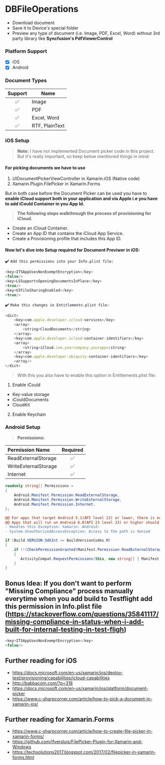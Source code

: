 <!--- This will not show because it's COMMENT
- https://stackoverflow.com/questions/47344571/how-to-draw-checkbox-or-tick-mark-in-github-markdown-table
- https://stackoverflow.com/questions/4823468/comments-in-markdown#:~:text=Using%20%23%20(and%20not,no%20impact%20on%20the%20result.
- https://stackoverflow.com/questions/11509830/how-to-add-color-to-githubs-readme-md-file
- https://docs.github.com/en/github/writing-on-github/basic-writing-and-formatting-syntax
- https://guides.github.com/features/mastering-markdown/
- https://docs.github.com/en/github/writing-on-github/autolinked-references-and-urls
--->

# DBFileOperations
- Download document 
- Save it to Device's special folder 
- Preview any type of document (i.e. Image, PDF, Excel, Word) without 3rd party library like **Syncfusion's PdfViewerControl**

### Platform Support
- [x] iOS
- [x] Android 
  
### Document Types
Support | Name
:---:| ---
✅| Image 
✅| PDF
✅| Excel, Word 
✅| RTF, PlainText

### iOS Setup 
> **Note:** I have not implemented Document picker code in this project. But it's really important, so keep below mentioned things in mind:

#### For picking documents we have to use
1. UIDocumentPickerViewController in Xamarin.iOS (Native code)
2. Xamarin.Plugin.FilePicker in Xamarin.Forms

But in both case before the Document Picker can be used you have to **enable iCloud support both in your application and via Apple i.e you have to add iCould Container in you App Id.**

> **The following steps walkthrough the process of provisioning for iCloud.**

- Create an iCloud Container.
- Create an App ID that contains the iCloud App Service.
- Create a Provisioning profile that includes this App ID.


#### Now let's dive into Setup required for Document Previwer in iOS:

:heavy_check_mark:  `Add this permissions into your Info.plist file:` 
```js
<key>ITSAppUsesNonExemptEncryption</key>
<false/>
<key>LSSupportsOpeningDocumentsInPlace</key>
<true/>
<key>UIFileSharingEnabled</key>
<true/> 
```

:heavy_check_mark:  `Make this changes in Entitlements.plist file:`
```js
<dict>
    <key>com.apple.developer.icloud-services</key>
    <array>
        <string>CloudDocuments</string>
    </array>
    <key>com.apple.developer.icloud-container-identifiers</key>
    <array>
        <string>iCloud.com.yourcompany.yourapp</string>
    </array>
    <key>com.apple.developer.ubiquity-container-identifiers</key>
    <array/>
</dict>
```
> With this you also have to enable this option in Entitlements.plist file: 

1. Enable iCould
  - Key-value storage 
  - iCouldDocuments 
  - CloudKit
  
2. Enable Keychain


### Android Setup 

> **Permissions:**

Permission Name | Required
:--- | :---:
ReadExternalStorage|    ✅  
WriteExternalStorage|   ✅     
Internet|               ✅
 

```c#
readonly string[] Permissions =
{
    Android.Manifest.Permission.ReadExternalStorage,
    Android.Manifest.Permission.WriteExternalStorage,
    Android.Manifest.Permission.Internet,
};
```

```diff
@@ For apps that target Android 5.1(API level 22) or lower, there is nothing more that needs to be done. @@
@@ Apps that will run on Android 6.0(API 23 level 23) or higher should ask Run time permission checks. @@
- Handles this Exception: Xamarin: Android: 
- System.UnauthorizedAccessException: Access to the path is denied
```
  
```c#
if (Build.VERSION.SdkInt >= BuildVersionCodes.M)
{
    if (!(CheckPermissionGranted(Manifest.Permission.ReadExternalStorage) && !CheckPermissionGranted(Manifest.Permission.WriteExternalStorage)))
    {
       ActivityCompat.RequestPermissions(this, new string[] { Manifest.Permission.ReadExternalStorage, Manifest.Permission.WriteExternalStorage }, 0);
    }
}
```

## Bonus Idea: If you don't want to perform "Missing Compliance" process manually everytime when you add build to Testflight add this permission in Info.plist file (https://stackoverflow.com/questions/35841117/missing-compliance-in-status-when-i-add-built-for-internal-testing-in-test-fligh)

```js
<key>ITSAppUsesNonExemptEncryption</key>
<false/>  
```

## Further reading for iOS
- https://docs.microsoft.com/en-us/xamarin/ios/deploy-test/provisioning/capabilities/icloud-capabilities
- http://babbacom.com/?p=318
- https://docs.microsoft.com/en-us/xamarin/ios/platform/document-picker
- https://www.c-sharpcorner.com/article/how-to-pick-a-document-in-xamarin-ios/

## Further reading for Xamarin.Forms
- https://www.c-sharpcorner.com/article/how-to-create-file-picker-in-xamarin-forms/
- https://github.com/jfversluis/FilePicker-Plugin-for-Xamarin-and-Windows
- https://techsolutions2017.blogspot.com/2017/02/filepicker-in-xamarin-forms.html
